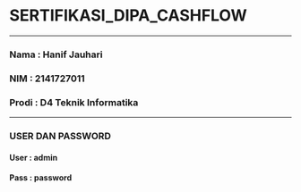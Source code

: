 # SERTIFIKASI_DIPA_CASHFLOW
---------
### Nama : Hanif Jauhari
### NIM : 2141727011
### Prodi : D4 Teknik Informatika
---------
### USER DAN PASSWORD
#### User : admin
#### Pass : password
